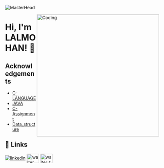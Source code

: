 

![MasterHead](https://www.goodcore.co.uk/blog/wp-content/webp-express/webp-images/uploads/2019/08/coding-vs-programming-2.jpg.webp)

<img align="right" alt="Coding" width="400" src="https://c.tenor.com/2uyENRmiUt0AAAAC/coding.gif">


<!--
**Lalmohan00/Lalmohan00** is a ✨ _special_ ✨ repository because its `README.md` (this file) appears on your GitHub profile.

Here are some ideas to get you started:

- 🔭 I’m currently working on ...
- 🌱 I’m currently learning ...
- 👯 I’m looking to collaborate on ...
- 🤔 I’m looking for help with ...
- 💬 Ask me about ...
- 📫 How to reach me: ...
- 😄 Pronouns: ...
- ⚡ Fun fact: ...
-->


# Hi, I'm LALMOHAN! 👋

## Acknowledgements

 - [C-LANGUAGE](https://https://github.com/Lalmohan00/C-LANGUAGE)
 - [JAVA](https://github.com/Lalmohan00/JAVA-)
 - [C-Assignment](https://github.com/Lalmohan00/C_Assignment)
 - [Data_structure](https://github.com/Lalmohan00/Data_Structure)
## 🔗 Links
   [![linkedin](https://img.shields.io/badge/linkedin-0A66C2?style=for-the-badge&logo=linkedin&logoColor=white)]( https://www.linkedin.com/in/lalmohan-pal-505935218/)
  <a href="https://www.facebook.com/lalmohan.pal.50" target="blank"><img align="center" src="https://raw.githubusercontent.com/rahuldkjain/github-profile-readme-generator/master/src/images/icons/Social/facebook.svg" alt="walter tronics" height="30" width="40" /></a>
  <a href="https://www.instagram.com/lalmohan_pal_48/" target="blank"><img align="center" src="https://raw.githubusercontent.com/rahuldkjain/github-profile-readme-generator/master/src/images/icons/Social/instagram.svg" alt="walter_tronics" height="30" width="40" /></a>

      

